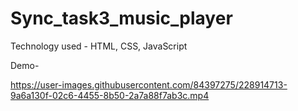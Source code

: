 # Sync_task3_music_player

Technology used - 
HTML, CSS, JavaScript

Demo-



https://user-images.githubusercontent.com/84397275/228914713-9a6a130f-02c6-4455-8b50-2a7a88f7ab3c.mp4

